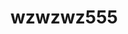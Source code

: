 # wzwzwz555
<!doctype html>
<html>
<head>
    <meta charset="utf-8">
    <meta http-equiv="X-UA-Compatible" content="IE=edge">
    <meta name="viewport" content="initial-scale=1.0, user-scalable=no, width=device-width">
    <title>下属行政区查询</title>
    <link rel="stylesheet" href="https://a.amap.com/jsapi_demos/static/demo-center/css/demo-center.css"/>
    <style type="text/css">
        html,body,#container{
            height:100%;
        }
    </style>
</head>
<body>
<div id="container"></div>

<div class="input-card">
    <h4>下属行政区查询</h4>
    <div class="input-item">
        <div class="input-item-prepend"><span class="input-item-text" >省市区</span></div>
        <select id='province' style="width:100px" onchange='search(this)'></select>
    </div>
    <div class="input-item">
        <div class="input-item-prepend"><span class="input-item-text" >地级市</span></div>
        <select id='city' style="width:100px" onchange='search(this)'></select>
    </div>
    <div class="input-item">
        <div class="input-item-prepend"><span class="input-item-text" >区县</span></div>
        <select id='district' style="width:100px" onchange='search(this)'></select>
    </div>
    <div class="input-item">
        <div class="input-item-prepend"><span class="input-item-text" >街道</span></div>
        <select id='street' style="width:100px" onchange='setCenter(this)'></select>
    </div>
    <img src="" alt="">
                    
                    	<div class="imgBox">
                    		<img src="" style="width:100%;" />
                    	</div>
                    </div><img id="leftLate" src="/Content/images/small_left.png" />
                    <div style="width: 200px; float: left;overflow: hidden;height: 60px;"><div class="infoImg" style="width:' + infoImgLen * 70 + 'px">
                    	'<img src=' + data.BridgeImage[j].ImagePath[i].ImageUrl + ' title=' + title + ' />'
                    </div></div><img id="rightLate" src="/Content/images/small_right.png" />

</div>
<script type="text/javascript" src="https://webapi.amap.com/maps?v=1.4.15&key=147251588ca93141a5efd74af8470475&plugin=AMap.DistrictSearch"></script>
<script type="text/javascript">
    var map, district, polygons = [];
    var citySelect = document.getElementById('city');
    var districtSelect = document.getElementById('district');
    var areaSelect = document.getElementById('street');

    map = new AMap.Map('container', {
        resizeEnable: true,
        center: [116.30946, 39.937629],
        zoom: 3
    });
    //行政区划查询
    var opts = {
        subdistrict: 1,   //返回下一级行政区
        showbiz:false  //最后一级返回街道信息
    };
    district = new AMap.DistrictSearch(opts);//注意：需要使用插件同步下发功能才能这样直接使用
    district.search('中国', function(status, result) {
        if(status=='complete'){
            getData(result.districtList[0]);
            
        }
    });




    function getData(data,level) {
        var bounds = data.boundaries;
        if (bounds) {
            for (var i = 0, l = bounds.length; i < l; i++) {
                var polygon = new AMap.Polygon({
                    map: map,
                    strokeWeight: 1,
                    strokeColor: '#0091ea',
                    fillColor: '#80d8ff',
                    fillOpacity: 0.2,
                    path: bounds[i]
                });
                polygons.push(polygon);
            }
            map.setFitView();//地图自适应
        }
       
        //清空下一级别的下拉列表
        if (level === 'province') {
            citySelect.innerHTML = '';
            districtSelect.innerHTML = '';
            areaSelect.innerHTML = '';
        } else if (level === 'city') {
            districtSelect.innerHTML = '';
            areaSelect.innerHTML = '';
        } else if (level === 'district') {
            areaSelect.innerHTML = '';
        }

        var subList = data.districtList;
        debugger
        if (subList) {
            var contentSub = new Option('--请选择--');
            var curlevel = subList[0].level;
            var curList =  document.querySelector('#' + curlevel);
            curList.add(contentSub);
            for (var i = 0, l = subList.length; i < l; i++) {
                var name = subList[i].name;
                var levelSub = subList[i].level;
                var cityCode = subList[i].citycode;
                contentSub = new Option(name);
                contentSub.setAttribute("value", levelSub);
                contentSub.center = subList[i].center;
                contentSub.adcode = subList[i].adcode;
                curList.add(contentSub);
            }
        }
        
    }
    
    


    
    function search(obj) {
        debugger
        //清除地图上所有覆盖物
        for (var i = 0, l = polygons.length; i < l; i++) {
            polygons[i].setMap(null);
        }
        var option = obj[obj.options.selectedIndex];
        var keyword = option.text; //关键字
        var adcode = option.adcode;
        district.setLevel(option.value); //行政区级别
        district.setExtensions('all');
        //行政区查询
        //按照adcode进行查询可以保证数据返回的唯一性
        district.search(adcode, function(status, result) {
            if(status === 'complete'){
                getData(result.districtList[0],obj.id);
            }
        });
    }




    function setCenter(obj){

        debugger
        map.setCenter(obj[obj.options.selectedIndex].center)
    }
</script>
<script type="text/javascript" src="https://webapi.amap.com/demos/js/liteToolbar.js"></script>

</body>
</html>
